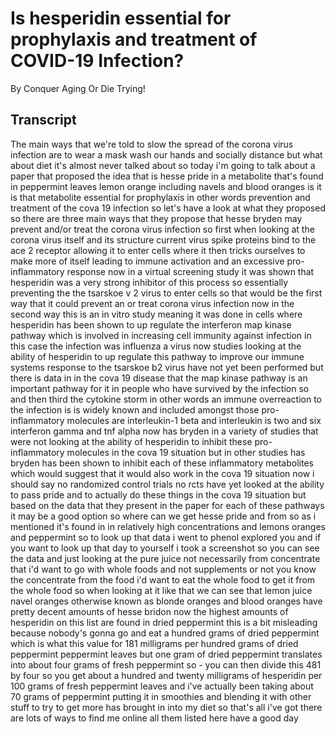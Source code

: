 # Is hesperidin essential for prophylaxis and treatment of COVID-19 Infection?

By Conquer Aging Or Die Trying! 


## Transcript

The main ways that we're told to slow the spread of the corona virus infection are to wear a mask wash our hands and socially distance but what about diet it's almost never talked about so today i'm going to talk about a paper that proposed the idea that is hesse pride in a metabolite that's found in peppermint leaves lemon orange including navels and blood oranges is it is that metabolite essential for prophylaxis in other words prevention and treatment of the cova 19 infection so let's have a look at what they proposed so there are three main ways that they propose that hesse bryden may prevent and/or treat the corona virus infection so first when looking at the corona virus itself and its structure current virus spike proteins bind to the ace 2 receptor allowing it to enter cells where it then tricks ourselves to make more of itself leading to immune activation and an excessive pro-inflammatory response now in a virtual screening study it was shown that hesperidin was a very strong inhibitor of this process so essentially preventing the the tsarskoe v 2 virus to enter cells so that would be the first way that it could prevent an or treat corona virus infection now in the second way this is an in vitro study meaning it was done in cells where hesperidin has been shown to up regulate the interferon map kinase pathway which is involved in increasing cell immunity against infection in this case the infection was influenza a virus now studies looking at the ability of hesperidin to up regulate this pathway to improve our immune systems response to the tsarskoe b2 virus have not yet been performed but there is data in in the cova 19 disease that the map kinase pathway is an important pathway for it in people who have survived by the infection so and then third the cytokine storm in other words an immune overreaction to the infection is is widely known and included amongst those pro-inflammatory molecules are interleukin-1 beta and interleukin is two and six interferon gamma and tnf alpha now has bryden in a variety of studies that were not looking at the ability of hesperidin to inhibit these pro-inflammatory molecules in the cova 19 situation but in other studies has bryden has been shown to inhibit each of these inflammatory metabolites which would suggest that it would also work in the cova 19 situation now i should say no randomized control trials no rcts have yet looked at the ability to pass pride and to actually do these things in the cova 19 situation but based on the data that they present in the paper for each of these pathways it may be a good option so where can we get hesse pride and from so as i mentioned it's found in in relatively high concentrations and lemons oranges and peppermint so to look up that data i went to phenol explored you and if you want to look up that day to yourself i took a screenshot so you can see the data and just looking at the pure juice not necessarily from concentrate that i'd want to go with whole foods and not supplements or not you know the concentrate from the food i'd want to eat the whole food to get it from the whole food so when looking at it like that we can see that lemon juice navel oranges otherwise known as blonde oranges and blood oranges have pretty decent amounts of hesse bridon now the highest amounts of hesperidin on this list are found in dried peppermint this is a bit misleading because nobody's gonna go and eat a hundred grams of dried peppermint which is what this value for 181 milligrams per hundred grams of dried peppermint peppermint leaves but one gram of dried peppermint translates into about four grams of fresh peppermint so - you can then divide this 481 by four so you get about a hundred and twenty milligrams of hesperidin per 100 grams of fresh peppermint leaves and i've actually been taking about 70 grams of peppermint putting it in smoothies and blending it with other stuff to try to get more has brought in into my diet so that's all i've got there are lots of ways to find me online all them listed here have a good day
